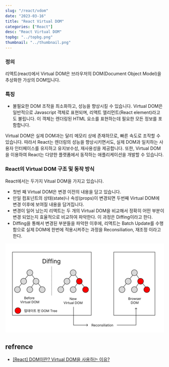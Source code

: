 ```yaml
---
slug: "/react/vdom"
date: "2023-03-16"
title: "React Virtual DOM"
categories: ["React"]
desc: "React Virtual DOM"
topbg: "../topbg.png"
thumbnail: "../thumbnail.png"
---
```


### 정의

리액트(react)에서 Virtual DOM은 브라우저의 DOM(Document Object Model)을 추상화한 가상의 DOM입니다.

### 특징

- 불필요한 DOM 조작을 최소화하고, 성능을 향상시킬 수 있습니다.
  Virtual DOM은 일반적으로 Javascript 객체로 표현되며, 리액트 엘리먼트(React element)라고도 불립니다.
  이 객체는 렌더링된 HTML 요소를 표현하는데 필요한 모든 정보를 포함합니다.

Virtual DOM은 실제 DOM과는 달리 메모리 상에 존재하므로, 빠른 속도로 조작할 수 있습니다. 따라서 React는 렌더링의 성능을 향상시키면서도, 실제 DOM과 일치하는 사용자 인터페이스를 유지하고 유지보수성, 재사용성을 제공합니다. 또한, Virtual DOM을 이용하여 React는 다양한 플랫폼에서 동작하는 애플리케이션을 개발할 수 있습니다.

### React의 Virtual DOM 구조 및 동작 방식

React에서는 두가지 Vitual DOM을 가지고 있습니다.

- 첫번 째 Virtual DOM은 변경 이전의 내용을 담고 있습니다.
- 만일 컴포넌트의 상태(state)나 속성(props)이 변경되면 두번째 Virtual DOM에 변경 이후에 보여질 내용을 담겨집니다.
- 변경이 일어 났는지 리액트는 두 개의 Virtual DOM을 비교해서 정확히 어떤 부분이 변경 되었는지 효율적으로 비교하여 파악한다. 이 과정은 Diffing이라고 한다.
- Diffing을 통해서 변경된 부분들을 파악한 이후에, 리액트는 Batch Update를 수행함으로 실제 DOM에 한번에 적용시켜주는 과정을 Reconsiliation, 재조정 이라고 한다.

![Virtual DOM](vdom.png)

## refrence

- [[React] DOM이란? Virtual DOM을 사용하는 이유?](https://velog.io/@ctdlog/React-DOM이란-Virtual-DOM을-사용하는-이유)
